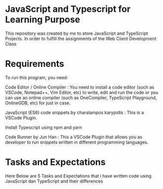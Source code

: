 <h1>JavaScript and Typescript for Learning Purpose</h1>


 
This repository was created by me to store JavaScript and TypeScript Projects.
In order to fulfill the assignments of the Web Client Development Class



<h1>Requirements</h1>



To run this program, you need:

Code Editor / Online Compiler : You need to install a code editor (such as VSCode, Notepad++, Vim Editor, etc) to write, edit and run the code or you can use an online compiler (such as OneCompiler, TypeScript Playground, OnlineGDB, etc) for just in case.

JavaScript (ES6) code snippets by charalampos karypidis : This is a VSCode Plugin.

Install Typescript using npm and yarn

Code Runner by Jun Han : This a VSCode Plugin that allows you as developer to run snippets written in different programming languages.




<h1>Tasks and Expectations</h1>


Here Below are 5 Tasks and Expectations that i have written code using JavaScript dan TypeScript and their differences


